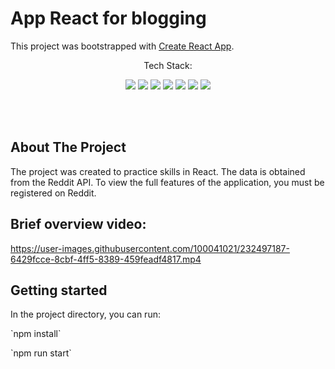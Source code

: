 # App React for blogging

This project was bootstrapped with [Create React App](https://github.com/facebook/create-react-app).

<p align="center">Tech Stack:</p>
<p align="center">
    <img src="https://img.shields.io/badge/html5-%23E34F26.svg?style=for-the-badge&logo=html5&logoColor=white"> 
    <img src="https://img.shields.io/badge/css3-%231572B6.svg?style=for-the-badge&logo=css3&logoColor=white">
    <img src="https://img.shields.io/badge/javascript-%23323330.svg?style=for-the-badge&logo=javascript&logoColor=%23F7DF1E">
    <img src="https://img.shields.io/badge/react-292b2d?style=for-the-badge&logo=react&logoColor=77d0f2">
     <img src="https://img.shields.io/badge/node.js-8CCB5E?style=for-the-badge&logo=node.js&logoColor=white">
     <img src="https://img.shields.io/badge/npm-%23E34F26?style=for-the-badge&logo=npm&logoColor=white">
    <img src="https://img.shields.io/badge/eslint-6600FF?style=for-the-badge&logo=eslint&logoColor=white">
    
</p>
<br>
<br>

## About The Project

The project was created to practice skills in React. The data is obtained from the Reddit API. To view the full features of the application, you must be registered on Reddit.

## Brief overview video:

https://user-images.githubusercontent.com/100041021/232497187-6429fcce-8cbf-4ff5-8389-459feadf4817.mp4


## Getting started

In the project directory, you can run:
<p> `npm install`
<p> `npm run start`
